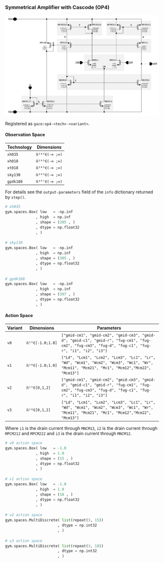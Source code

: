 ### Symmetrical Amplifier with Cascode (OP4)

![op4](https://raw.githubusercontent.com/matthschw/ace/main/figures/op4.png)

Registered as `gace:op4-<tech>-<variant>`.

#### Observation Space

| Technology | Dimensions     |
|------------|----------------|
| `xh035`    | `ℝ²⁸⁵∈(-∞ ;∞)` |
| `xh018`    | `ℝ²⁸⁵∈(-∞ ;∞)` |
| `xt018`    | `ℝ²⁸⁵∈(-∞ ;∞)` |
| `sky130`   | `ℝ³⁰⁵∈(-∞ ;∞)` |
| `gpdk180`  | `ℝ³⁹⁷∈(-∞ ;∞)` |

For details see the `output-parameters` field of the `info` dictionary
returned by `step()`.

```python
# xh035
gym.spaces.Box( low   = -np.inf
              , high  = np.inf
              , shape = (285 , )
              , dtype = np.float32
              , )

# sky130
gym.spaces.Box( low   = -np.inf
              , high  = np.inf
              , shape = (305 , )
              , dtype = np.float32
              , )

# gpdk180
gym.spaces.Box( low   = -np.inf
              , high  = np.inf
              , shape = (397 , )
              , dtype = np.float32
              , )
```

#### Action Space

| Variant | Dimensions       | Parameters                                                                                                                                           |
|---------|------------------|------------------------------------------------------------------------------------------------------------------------------------------------------|
| `v0`    | `ℝ¹⁵∈[-1.0;1.0]` | `["gmid-cm1", "gmid-cm2", "gmid-cm3", "gmid-d", "gmid-c1", "gmid-r", "fug-cm1", "fug-cm2", "fug-cm3", "fug-d", "fug-c1", "fug-r", "i1", "i2", "i3"]` |
| `v1`    | `ℝ¹⁸∈[-1.0;1.0]` | `["Ld", "Lcm1", "Lcm2", "Lcm3", "Lc1", "Lr", "Wd", "Wcm1", "Wcm2", "Wcm3", "Wc1", "Wr", "Mcm11", "Mcm21", "Mc1", "Mcm12","Mcm22", "Mcm13"]`          |
| `v2`    | `ℝ¹⁵∈[0,1,2]`    | `["gmid-cm1", "gmid-cm2", "gmid-cm3", "gmid-d", "gmid-c1", "gmid-r", "fug-cm1", "fug-cm2", "fug-cm3", "fug-d", "fug-c1", "fug-r", "i1", "i2", "i3"]` |
| `v3`    | `ℝ¹⁸∈[0,1,2]`    | `["Ld", "Lcm1", "Lcm2", "Lcm3", "Lc1", "Lr", "Wd", "Wcm1", "Wcm2", "Wcm3", "Wc1", "Wr", "Mcm11", "Mcm21", "Mc1", "Mcm12","Mcm22", "Mcm13"]`          |

Where `i1` is the drain current through `MNCM13`, `i2` is the drain current
through `MPCM212` and `MPCM222` and `i3` is the drain current through `MNCM12`.

```python
# v0 action space
gym.spaces.Box( low   = -1.0
              , high  = 1.0
              , shape = (15 , )
              , dtype = np.float32
              , )

# v1 action space
gym.spaces.Box( low   = -1.0
              , high  = 1.0
              , shape = (18 , )
              , dtype = np.float32
              , )

# v2 action space
gym.spaces.MultiDiscrete( list(repeat(3, 15))
                        , dtype = np.int32
                        , )

# v3 action space
gym.spaces.MultiDiscrete( list(repeat(3, 18))
                        , dtype = np.int32
                        , )
```

